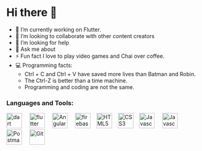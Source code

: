 ### 
<h1>Hi there 👋</h1>

- 🔭 I’m currently working on Flutter.
- 👯 I’m looking to collaborate with other content creators
- 🤔 I’m looking for help
- 💬 Ask me about
- ⚡ Fun fact I love to play video games and Chai over coffee.
- 💻 Programming facts: 
  - Ctrl + C and Ctrl + V have saved more lives than Batman and Robin.
  - The Ctrl-Z is better than a time machine.
  - Programming and coding are not the same.

### Languages and Tools:
<p align="left"><img src="https://www.vectorlogo.zone/logos/dartlang/dartlang-icon.svg" alt="dart" width="40" height="40"/> &nbsp; &nbsp;
   <img src="https://www.vectorlogo.zone/logos/flutterio/flutterio-icon.svg" alt="flutter" width="40" height="40"/> &nbsp; &nbsp; <img src="https://angular.io/assets/images/logos/angularjs/AngularJS-Shield.svg" alt="Angular" width="40" height="40"/> &nbsp; &nbsp;  <img src="https://www.vectorlogo.zone/logos/firebase/firebase-icon.svg" alt="firebase" width="40" height="40"/>&nbsp; &nbsp; <img src="https://cdn.pixabay.com/photo/2017/08/05/11/16/logo-2582748_1280.png" alt="HTML5" width="40" height="40"/>&nbsp; &nbsp; <img src="https://www.joykal.com/wp-content/uploads/2019/09/css3.png" alt="CSS3" width="40" height="40"/>&nbsp; &nbsp; <img src="https://upload.wikimedia.org/wikipedia/commons/thumb/9/99/Unofficial_JavaScript_logo_2.svg/768px-Unofficial_JavaScript_logo_2.svg.png" alt="Javascript" width="40" height="40"/> &nbsp; &nbsp; <img src="https://miro.medium.com/max/816/1*mn6bOs7s6Qbao15PMNRyOA.png" alt="Javascript" width="40" height="40"/>
&nbsp; &nbsp; <img src="https://i.imgur.com/oCh8bzN.png" alt="Postman" width="40" height="40"/> &nbsp; &nbsp; <img src="https://git-scm.com/images/logos/downloads/Git-Icon-1788C.png" alt="Git" width="40" height="40"/>&nbsp; &nbsp;  </p>
   
<!--    <p><img align="right" src="https://github-readme-stats.vercel.app/api/top-langs?username=yashgoldar&show_icons=true&locale=en&layout=compact" alt="yashgoldar" /></p>

<p>&nbsp;<img align="right" src="https://github-readme-stats.vercel.app/api?username=yashgoldar&show_icons=true&locale=en" alt="yashgoldar" /></p>

<p><img align="right" src="https://github-readme-streak-stats.herokuapp.com/?user=yashgoldar&" alt="yashgoldar" /></p>

 -->

